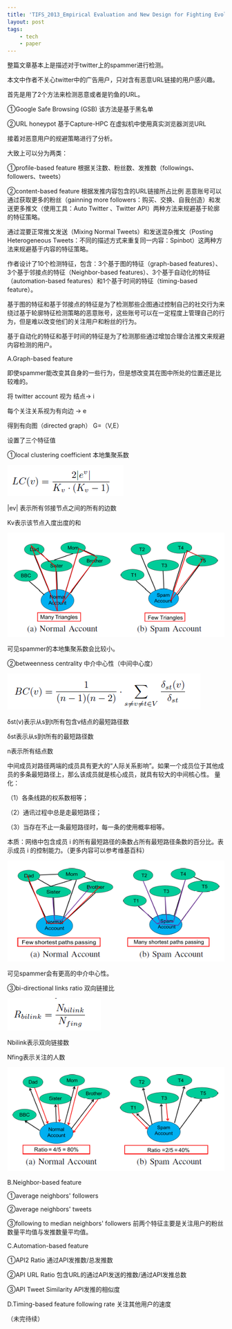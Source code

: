```yaml
---
title: 'TIFS_2013_Empirical Evaluation and New Design for Fighting Evolving Twitter Spammers'
layout: post
tags:
    - tech
    - paper
---
```

整篇文章基本上是描述对于twitter上的spammer进行检测。

本文中作者不关心twitter中的广告用户，只对含有恶意URL链接的用户感兴趣。

首先是用了2个方法来检测恶意或者是钓鱼的URL。

①Google Safe Browsing (GSB) 该方法是基于黑名单

②URL honeypot 基于Capture-HPC 在虚拟机中使用真实浏览器浏览URL

接着对恶意用户的规避策略进行了分析。

大致上可以分为两类：

①profile-based feature   根据关注数、粉丝数、发推数（followings、followers、tweets）

②content-based feature 根据发推内容包含的URL链接所占比例
恶意账号可以通过获取更多的粉丝（gainning more followers：购买、交换、自我创造）和发送更多推文（使用工具：Auto Twitter 、Twitter API）两种方法来规避基于轮廓的特征策略。

通过混要正常推文发送（Mixing Normal Tweets）和发送混杂推文（Posting Heterogeneous Tweets：不同的描述方式来重复同一内容：Spinbot）这两种方法来规避基于内容的特征策略。

作者设计了10个检测特征，包含：3个基于图的特征（graph-based features）、3个基于邻接点的特征（Neighbor-based features）、3个基于自动化的特征（automation-based features）和1个基于时间的特征（timing-based feature）。

基于图的特征和基于邻接点的特征是为了检测那些企图通过控制自己的社交行为来绕过基于轮廓特征检测策略的恶意账号，这些账号可以在一定程度上管理自己的行为，但是难以改变他们的关注用户和粉丝的行为。

基于自动化的特征和基于时间的特征是为了检测那些通过增加合理合法推文来规避内容检测的用户。

A.Graph-based feature

即使spammer能改变其自身的一些行为，但是想改变其在图中所处的位置还是比较难的。

将 twitter account 视为 结点→ i

每个关注关系视为有向边 → e

得到有向图（directed graph） G=（V,E）

设置了三个特征值

①local clustering coefficient   本地集聚系数

![](/files/2014/20140724_01.png)

|ev| 表示所有邻接节点之间的所有的边数

Kv表示该节点入度出度的和

![](/files/2014/20140724_02.png)

可见spammer的本地集聚系数会比较小。

②betweenness centrality  中介中心性（中间中心度）

![](/files/2014/20140724_03.jpg)

δst(v)表示从s到t所有包含v结点的最短路径数

δst表示从s到t所有的最短路径数

n表示所有结点数

中间成员对路径两端的成员具有更大的“人际关系影响”。如果一个成员位于其他成员的多条最短路径上，那么该成员就是核心成员，就具有较大的中间核心性。
量化：

（1）各条线路的权系数相等；

（2）通讯过程中总是走最短路径；

（3）当存在不止一条最短路径时，每一条的使用概率相等。

本质：网络中包含成员 i 的所有最短路径的条数占所有最短路径条数的百分比。表示成员 i 的控制能力。（更多内容可以参考维基百科）

![](/files/2014/20140724_04.jpg)

可见spammer会有更高的中介中心性。

③bi-directional links ratio   双向链接比

![](/files/2014/20140724_05.jpg)

Nbilink表示双向链接数

Nfing表示关注的人数

![](/files/2014/20140724_06.jpg)

B.Neighbor-based feature

①average neighbors' followers

②average neighbors' tweets

③following to median neighbors' followers
前两个特征主要是关注用户的粉丝数量平均值与发推数量平均值。

C.Automation-based feature

①API2 Ratio  通过API发推数/总发推数

②API URL Ratio  包含URL的通过API发送的推数/通过API发推总数

③API Tweet Similarity API发推的相似度

D.Timing-based feature
following rate  关注其他用户的速度

（未完待续）